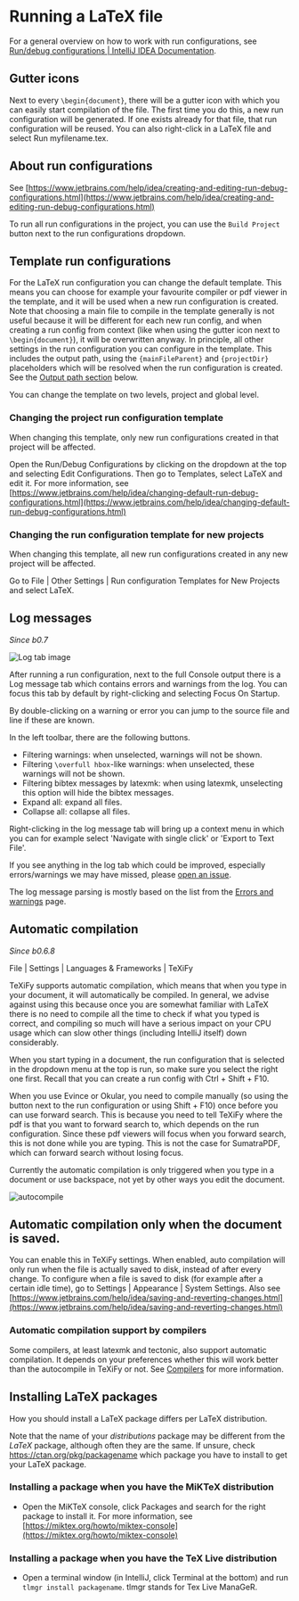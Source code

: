 # Running a LaTeX file

For a general overview on how to work with run configurations, see [Run/debug configurations | IntelliJ IDEA Documentation](https://www.jetbrains.com/help/idea/run-debug-configuration.html).

## Gutter icons

Next to every `\begin{document}`, there will be a gutter icon with which you can easily start compilation of the file.
The first time you do this, a new run configuration will be generated.
If one exists already for that file, that run configuration will be reused.
You can also right-click in a LaTeX file and select <ui-path>Run myfilename.tex</ui-path>.

## About run configurations

See [https://www.jetbrains.com/help/idea/creating-and-editing-run-debug-configurations.html](https://www.jetbrains.com/help/idea/creating-and-editing-run-debug-configurations.html)

To run all run configurations in the project, you can use the `Build Project` button next to the run configurations dropdown.

## Template run configurations

For the LaTeX run configuration you can change the default template.
This means you can choose for example your favourite compiler or pdf viewer in the template, and it will be used when a new run configuration is created.
Note that choosing a main file to compile in the template generally is not useful because it will be different for each new run config, and when creating a run config from context (like when using the gutter icon next to `\begin{document}`), it will be overwritten anyway.
In principle, all other settings in the run configuration you can configure in the template.
This includes the output path, using the `{mainFileParent}` and `{projectDir}` placeholders which will be resolved when the run configuration is created.
See the [Output path section](#outputpath) below.

You can change the template on two levels, project and global level.

### Changing the project run configuration template

When changing this template, only new run configurations created in that project will be affected.

Open the Run/Debug Configurations by clicking on the dropdown at the top and selecting Edit Configurations.
Then go to Templates, select LaTeX and edit it.
For more information, see [https://www.jetbrains.com/help/idea/changing-default-run-debug-configurations.html](https://www.jetbrains.com/help/idea/changing-default-run-debug-configurations.html)

### Changing the run configuration template for new projects

When changing this template, all new run configurations created in any new project will be affected.

Go to <ui-path>File | Other Settings | Run configuration Templates for New Projects</ui-path> and select LaTeX.

## Log messages

_Since b0.7_

![Log tab image](log-tab.png)

After running a run configuration, next to the full Console output there is a Log message tab which contains errors and warnings from the log.
You can focus this tab by default by right-clicking and selecting Focus On Startup.

By double-clicking on a warning or error you can jump to the source file and line if these are known.

In the left toolbar, there are the following buttons.

* Filtering warnings: when unselected, warnings will not be shown.
* Filtering `\overfull hbox`-like warnings: when unselected, these warnings will not be shown.
* Filtering bibtex messages by latexmk: when using latexmk, unselecting this option will hide the bibtex messages.
* Expand all: expand all files.
* Collapse all: collapse all files.

Right-clicking in the log message tab will bring up a context menu in which you can for example select 'Navigate with single click' or 'Export to Text File'.

If you see anything in the log tab which could be improved, especially errors/warnings we may have missed, please [open an issue](https://github.com/Hannah-Sten/TeXiFy-IDEA/issues/new).

The log message parsing is mostly based on the list from the [Errors and warnings](Errors-and-warnings) page.

## Automatic compilation

_Since b0.6.8_

<ui-path>File | Settings | Languages & Frameworks | TeXiFy</ui-path>

TeXiFy supports automatic compilation, which means that when you type in your document, it will automatically be compiled.
In general, we advise against using this because once you are somewhat familiar with LaTeX there is no need to compile all the time to check if what you typed is correct, and compiling so much will have a serious impact on your CPU usage which can slow other things (including IntelliJ itself) down considerably.

When you start typing in a document, the run configuration that is selected in the dropdown menu at the top is run, so make sure you select the right one first.
Recall that you can create a run config with <shortcut>Ctrl + Shift + F10</shortcut>.

When you use Evince or Okular, you need to compile manually (so using the button next to the run configuration or using <shortcut>Shift + F10</shortcut>) once before you can use forward search.
This is because you need to tell TeXiFy where the pdf is that you want to forward search to, which depends on the run configuration.
Since these pdf viewers will focus when you forward search, this is not done while you are typing.
This is not the case for SumatraPDF, which can forward search without losing focus.

Currently the automatic compilation is only triggered when you type in a document or use backspace, not yet by other ways you edit the document.

![autocompile](autocompile.gif)

## Automatic compilation only when the document is saved.
You can enable this in TeXiFy settings.
When enabled, auto compilation will only run when the file is actually saved to disk, instead of after every change.
To configure when a file is saved to disk (for example after a certain idle time), go to <ui-path>Settings | Appearance | System Settings</ui-path>.
Also see [https://www.jetbrains.com/help/idea/saving-and-reverting-changes.html](https://www.jetbrains.com/help/idea/saving-and-reverting-changes.html)

### Automatic compilation support by compilers

Some compilers, at least latexmk and tectonic, also support automatic compilation.
It depends on your preferences whether this will work better than the autocompile in TeXiFy or not.
See [Compilers](Compilers) for more information.

## Installing LaTeX packages

How you should install a LaTeX package differs per LaTeX distribution.

Note that the name of your _distributions_ package may be different from the _LaTeX_ package, although often they are the same.
If unsure, check https://ctan.org/pkg/packagename which package you have to install to get your LaTeX package.

### Installing a package when you have the MiKTeX distribution

* Open the MiKTeX console, click Packages and search for the right package to install it. For more information, see [https://miktex.org/howto/miktex-console](https://miktex.org/howto/miktex-console)

### Installing a package when you have the TeX Live distribution

* Open a terminal window (in IntelliJ, click Terminal at the bottom) and run `tlmgr install packagename`. tlmgr stands for Tex Live ManaGeR.
